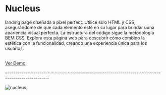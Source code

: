 # Nucleus
landing page diseñada a píxel perfect. Utilicé solo HTML y CSS, asegurándome de que cada elemento esté en su lugar para brindar uuna apariencia visual perfecta. La estructura del código sigue la metodología BEM CSS. Explora esta página web para descubrir cómo combino la estética con la funcionalidad, creando una experiencia única para los usuarios.
<br/>
<br/>
<p><a href="https://graceful-dusk-02c499.netlify.app/">Ver Demo</a></p>
----------------------------------------------------------------------------------------------------

![nucleus](https://github.com/ingMarcosOrtiz/Nucleus/assets/19525887/e003dfe5-4ca8-48a1-8397-7d2ad5d9411f)
